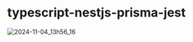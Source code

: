 # typescript-nestjs-prisma-jest



![2024-11-04_13h56_16](https://github.com/user-attachments/assets/a3282135-7cce-449f-8907-26cf54b2535f)
